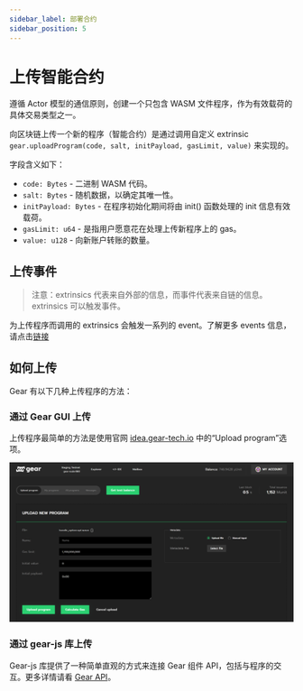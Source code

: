 ```yaml
---
sidebar_label: 部署合约
sidebar_position: 5
---
```


# 上传智能合约

遵循 Actor 模型的通信原则，创建一个只包含 WASM 文件程序，作为有效载荷的具体交易类型之一。

向区块链上传一个新的程序（智能合约）是通过调用自定义 extrinsic `gear.uploadProgram(code, salt, initPayload, gasLimit, value)` 来实现的。

字段含义如下：

- `code: Bytes` - 二进制 WASM 代码。
- `salt: Bytes` - 随机数据，以确定其唯一性。
- `initPayload: Bytes` - 在程序初始化期间将由 init() 函数处理的 init 信息有效载荷。
- `gasLimit: u64` - 是指用户愿意花在处理上传新程序上的 gas。
- `value: u128` - 向新账户转账的数量。

## 上传事件

> 注意：extrinsics 代表来自外部的信息，而事件代表来自链的信息。extrinsics 可以触发事件。

为上传程序而调用的 extrinsics 会触发一系列的 event。了解更多 events 信息，请点击[链接](/docs/api/events#gear-events-types)

## 如何上传

Gear 有以下几种上传程序的方法：

### 通过 Gear GUI 上传

上传程序最简单的方法是使用官网 [idea.gear-tech.io](https://idea.gear-tech.io) 中的“Upload program”选项。

![img alt](./img/idea-upload.png)

### 通过 gear-js 库上传

Gear-js 库提供了一种简单直观的方式来连接 Gear 组件 API，包括与程序的交互。更多详情请看 [Gear API](https://wiki.gear-tech.io/api/connect)。
